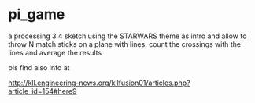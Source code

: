 # pi_game

a processing 3.4 sketch using the STARWARS theme as intro
and allow to throw N match sticks on a plane with lines,
count the crossings with the lines
and average the results

pls find also info at 

http://kll.engineering-news.org/kllfusion01/articles.php?article_id=154#here9

